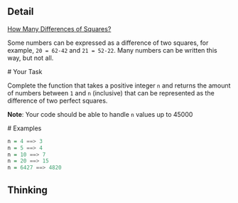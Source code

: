 ## Detail

[How Many Differences of Squares?](https://www.codewars.com/kata/how-many-differences-of-squares)

Some numbers can be expressed as a difference of two squares, for example, `20 = 62-42` and `21 = 52-22`. Many numbers can be written this way, but not all.

\# Your Task

Complete the function that takes a positive integer `n` and returns the amount of numbers between `1` and `n` (inclusive) that can be represented as the difference of two perfect squares.

**Note**: Your code should be able to handle `n` values up to 45000

\# Examples

```haskell
n = 4 ==> 3
n = 5 ==> 4
n = 10 ==> 7
n = 20 ==> 15
n = 6427 ==> 4820
```

## Thinking

